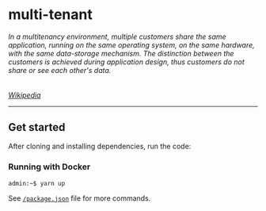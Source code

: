 # multi-tenant

*In a multitenancy environment, multiple customers share the same application, running on the same operating system, on the same hardware, with the same data-storage mechanism. 
The distinction between the customers is achieved during application design, thus customers do not share or see each other's data.*
######
*[Wikipedia](https://en.wikipedia.org/wiki/Multitenancy)*

---

## Get started
After cloning and installing dependencies, run the code:
### Running with Docker
```console
admin:~$ yarn up
```
See [```/package.json```](/package.json) file for more commands.
